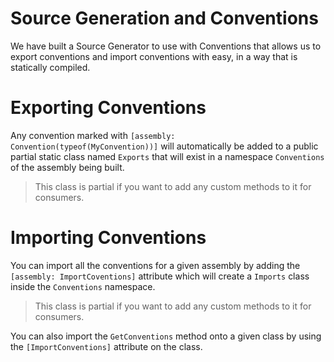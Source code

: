 ﻿# Source Generation and Conventions
We have built a Source Generator to use with Conventions that allows us to export conventions and import conventions with easy, in a way that is statically compiled.

# Exporting Conventions
Any convention marked with `[assembly: Convention(typeof(MyConvention))]` will automatically be added to a public partial static class named `Exports` that will exist in a namespace `Conventions` of the assembly being built.
> This class is partial if you want to add any custom methods to it for consumers.

# Importing Conventions
You can import all the conventions for a given assembly by adding the `[assembly: ImportCoventions]` attribute which will create a `Imports` class inside the `Conventions` namespace.
> This class is partial if you want to add any custom methods to it for consumers.

You can also import the `GetConventions` method onto a given class by using the `[ImportConventions]` attribute on the class.